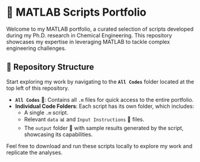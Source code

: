 # 🚀 MATLAB Scripts Portfolio  

Welcome to my MATLAB portfolio, a curated selection of scripts developed during my Ph.D. research in Chemical Engineering. This repository showcases my expertise in leveraging MATLAB to tackle complex engineering challenges.  

## 📂 Repository Structure  

Start exploring my work by navigating to the **`All Codes`** folder located at the top left of this repository.  

- **`All Codes`** 📂: Contains all `.m` files for quick access to the entire portfolio.  
- **Individual Code Folders**: Each script has its own folder, which includes:  
  - A single `.m` script.  
  - Relevant `data` 📊 and `Input Instructions` 📑 files.  
  - The `output` folder 📁 with sample results generated by the script, showcasing its capabilities.  

Feel free to download and run these scripts locally to explore my work and replicate the analyses.  
